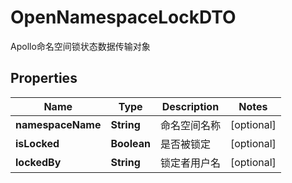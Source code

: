 

# OpenNamespaceLockDTO

Apollo命名空间锁状态数据传输对象

## Properties

| Name | Type | Description | Notes |
|------------ | ------------- | ------------- | -------------|
|**namespaceName** | **String** | 命名空间名称 |  [optional] |
|**isLocked** | **Boolean** | 是否被锁定 |  [optional] |
|**lockedBy** | **String** | 锁定者用户名 |  [optional] |
